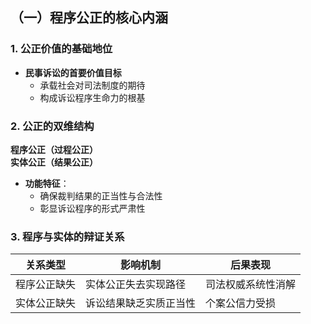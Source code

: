 ## （一）程序公正的核心内涵

### 1. 公正价值的基础地位

* **民事诉讼的首要价值目标**
    * 承载社会对司法制度的期待
    * 构成诉讼程序生命力的根基

### 2. 公正的双维结构

**程序公正（过程公正）** <br />**实体公正（结果公正）**

* **功能特征**：<br />
  * 确保裁判结果的正当性与合法性<br />
  * 彰显诉讼程序的形式严肃性

### 3. 程序与实体的辩证关系

| 关系类型     | 影响机制               | 后果表现           |
| -------------- | ------------------------ | -------------------- |
| 程序公正缺失 | 实体公正失去实现路径   | 司法权威系统性消解 |
| 实体公正缺失 | 诉讼结果缺乏实质正当性 | 个案公信力受损     |